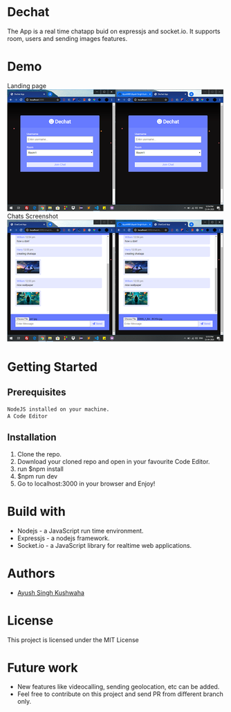 # Dechat

The App is a real time chatapp buid on expressjs and socket.io. It supports room, users and sending images features.
# Demo  
Landing page  
![Landing page](/demo-imgs/Demo1.png)  
Chats Screenshot  
![ChatScreenshot](/demo-imgs/Demo3.png)
# Getting Started  
## Prerequisites
```
NodeJS installed on your machine.
A Code Editor
```
## Installation

1) Clone the repo.  
2) Download your cloned repo and open in your favourite Code Editor.  
3) run $npm install
4) $npm run dev  
5) Go to localhost:3000 in your browser and Enjoy!

# Build with  
* Nodejs -  a JavaScript run time environment.  
* Expressjs - a nodejs framework.  
* Socket.io - a JavaScript library for realtime web applications.

# Authors  
* [Ayush Singh Kushwaha](https://ayush909.github.io/TheAyushThing/)

# License
This project is licensed under the MIT License  

# Future work
* New features like videocalling, sending geolocation, etc can be added.
* Feel free to contribute on this project and send PR from different branch only.
